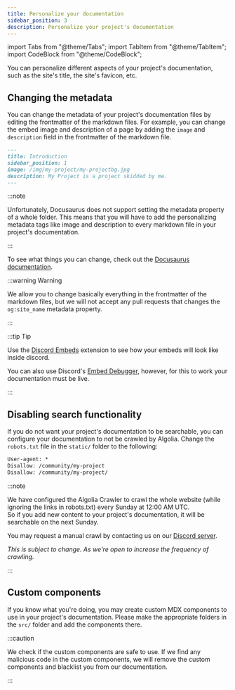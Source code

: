```yaml
---
title: Personalize your documentation
sidebar_position: 3
description: Personalize your project's documentation
---
```


import Tabs from "@theme/Tabs";
import TabItem from "@theme/TabItem";
import CodeBlock from "@theme/CodeBlock";

You can personalize different aspects of your project's documentation, such as the site's title, the site's favicon, etc.

## Changing the metadata

You can change the metadata of your project's documentation files by editing the frontmatter of the markdown files. For example, you can change the embed image and description of a page by adding the `image` and `description` field in the frontmatter of the markdown file.

```md {4-5}
---
title: Introduction
sidebar_position: 1
image: /img/my-project/my-projectbg.jpg
description: My Project is a project skidded by me.
---
```

:::note

Unfortunately, Docusaurus does not support setting the metadata property of a whole folder. This means that you will have to add the personalizing metadata tags like image and description to every markdown file in your project's documentation.

:::

To see what things you can change, check out the [Docusaurus documentation](https://docusaurus.io/docs/markdown-features/head-metadata).

:::warning Warning

We allow you to change basically everything in the frontmatter of the markdown files, but we will not accept any pull requests that changes the `og:site_name` metadata property.

:::

:::tip Tip

Use the [Discord Embeds](https://chrome.google.com/webstore/detail/discord-embeds/faeojpkidgnhcochgodeklokfimbencc) extension to see how your embeds will look like inside discord.

You can also use Discord's [Embed Debugger](https://discord.com/developers/embeds), however, for this to work your documentation must be live.

:::

## Disabling search functionality

If you do not want your project's documentation to be searchable, you can configure your documentation to not be crawled by Algolia. Change the `robots.txt` file in the `static/` folder to the following:

```txt {2-3}
User-agent: *
Disallow: /community/my-project
Disallow: /community/my-project/
```

:::note

We have configured the Algolia Crawler to crawl the whole website (while ignoring the links in robots.txt) every Sunday at 12:00 AM UTC.  
So if you add new content to your project's documentation, it will be searchable on the next Sunday.

You may request a manual crawl by contacting us on our [Discord server](https://sirius.menu/discord).

_This is subject to change. As we're open to increase the frequency of crawling._

:::

## Custom components

If you know what you're doing, you may create custom MDX components to use in your project's documentation. Please make the appropriate folders in the `src/` folder and add the components there.

:::caution

We check if the custom components are safe to use. If we find any malicious code in the custom components, we will remove the custom components and blacklist you from our documentation.

:::
